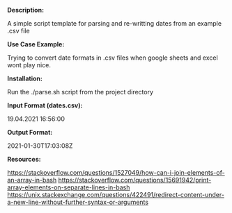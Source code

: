 **Description:**

A simple script template for parsing and re-writting dates from an example .csv file

**Use Case Example:**

Trying to convert date formats in .csv files when google sheets and excel wont play nice.

**Installation:**

Run the ./parse.sh script from the project directory

**Input Format (dates.csv):**

19.04.2021 16:56:00

**Output Format:**

2021-01-30T17:03:08Z

**Resources:**

https://stackoverflow.com/questions/1527049/how-can-i-join-elements-of-an-array-in-bash
https://stackoverflow.com/questions/15691942/print-array-elements-on-separate-lines-in-bash
https://unix.stackexchange.com/questions/422491/redirect-content-under-a-new-line-without-further-syntax-or-arguments
